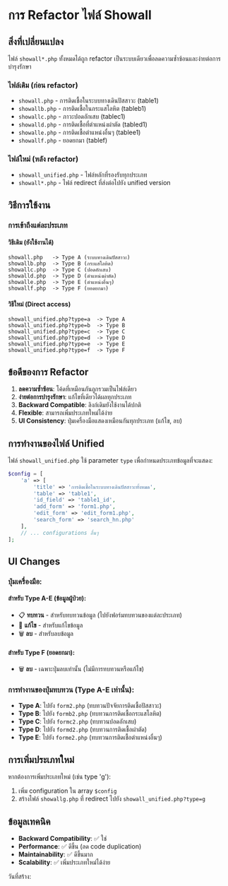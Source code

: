 # การ Refactor ไฟล์ Showall

## สิ่งที่เปลี่ยนแปลง

ไฟล์ `showall*.php` ทั้งหมดได้ถูก refactor เป็นระบบเดียวเพื่อลดความซ้ำซ้อนและง่ายต่อการบำรุงรักษา

### ไฟล์เดิม (ก่อน refactor)
- `showall.php` - การติดเชื้อในระบบทางเดินปัสสาวะ (table1)
- `showallb.php` - การติดเชื้อในกระแสโลหิต (tableb1)
- `showallc.php` - ภาวะปอดอักเสบ (tablec1)
- `showalld.php` - การติดเชื้อที่ตำแหน่งผ่าตัด (tabled1)
- `showalle.php` - การติดเชื้อตำแหน่งอื่นๆ (tablee1)
- `showallf.php` - ยอดยกมา (tablef)

### ไฟล์ใหม่ (หลัง refactor)
- `showall_unified.php` - ไฟล์หลักที่รองรับทุกประเภท
- `showall*.php` - ไฟล์ redirect ที่ส่งต่อไปยัง unified version

## วิธีการใช้งาน

### การเข้าถึงแต่ละประเภท

#### วิธีเดิม (ยังใช้งานได้)
```
showall.php   -> Type A (ระบบทางเดินปัสสาวะ)
showallb.php  -> Type B (กระแสโลหิต)
showallc.php  -> Type C (ปอดอักเสบ)
showalld.php  -> Type D (ตำแหน่งผ่าตัด)
showalle.php  -> Type E (ตำแหน่งอื่นๆ)
showallf.php  -> Type F (ยอดยกมา)
```

#### วิธีใหม่ (Direct access)
```
showall_unified.php?type=a  -> Type A
showall_unified.php?type=b  -> Type B
showall_unified.php?type=c  -> Type C
showall_unified.php?type=d  -> Type D
showall_unified.php?type=e  -> Type E
showall_unified.php?type=f  -> Type F
```

## ข้อดีของการ Refactor

1. **ลดความซ้ำซ้อน**: โค้ดที่เหมือนกันถูกรวมเป็นไฟล์เดียว
2. **ง่ายต่อการบำรุงรักษา**: แก้ไขที่เดียวได้ผลทุกประเภท
3. **Backward Compatible**: ลิงก์เดิมยังใช้งานได้ปกติ
4. **Flexible**: สามารถเพิ่มประเภทใหม่ได้ง่าย
5. **UI Consistency**: ปุ่มเครื่องมือแสดงเหมือนกันทุกประเภท (แก้ไข, ลบ)

## การทำงานของไฟล์ Unified

ไฟล์ `showall_unified.php` ใช้ parameter `type` เพื่อกำหนดประเภทข้อมูลที่จะแสดง:

```php
$config = [
    'a' => [
        'title' => 'การติดเชื้อในระบบทางเดินปัสสาวะทั้งหมด',
        'table' => 'table1',
        'id_field' => 'table1_id',
        'add_form' => 'form1.php',
        'edit_form' => 'edit_form1.php',
        'search_form' => 'search_hn.php'
    ],
    // ... configurations อื่นๆ
];
```

## UI Changes

### ปุ่มเครื่องมือ:

#### สำหรับ Type A-E (ข้อมูลผู้ป่วย):
- 📋 **ทบทวน** - สำหรับทบทวนข้อมูล (ไปยังฟอร์มทบทวนของแต่ละประเภท)
- 🔧 **แก้ไข** - สำหรับแก้ไขข้อมูล  
- 🗑️ **ลบ** - สำหรับลบข้อมูล

#### สำหรับ Type F (ยอดยกมา):
- 🗑️ **ลบ** - เฉพาะปุ่มลบเท่านั้น (ไม่มีการทบทวนหรือแก้ไข)

### การทำงานของปุ่มทบทวน (Type A-E เท่านั้น):
- **Type A**: ไปยัง `form2.php` (ทบทวนปัจจัยการติดเชื้อปัสสาวะ)
- **Type B**: ไปยัง `formb2.php` (ทบทวนการติดเชื้อกระแสโลหิต)
- **Type C**: ไปยัง `formc2.php` (ทบทวนปอดอักเสบ)
- **Type D**: ไปยัง `formd2.php` (ทบทวนการติดเชื้อผ่าตัด)
- **Type E**: ไปยัง `forme2.php` (ทบทวนการติดเชื้อตำแหน่งอื่นๆ)

## การเพิ่มประเภทใหม่

หากต้องการเพิ่มประเภทใหม่ (เช่น type 'g'):

1. เพิ่ม configuration ใน array `$config`
2. สร้างไฟล์ `showallg.php` ที่ redirect ไปยัง `showall_unified.php?type=g`

## ข้อมูลเทคนิค

- **Backward Compatibility**: ✅ ใช่
- **Performance**: ✅ ดีขึ้น (ลด code duplication)
- **Maintainability**: ✅ ดีขึ้นมาก
- **Scalability**: ✅ เพิ่มประเภทใหม่ได้ง่าย

วันที่สร้าง: <?= date('Y-m-d H:i:s') ?>
